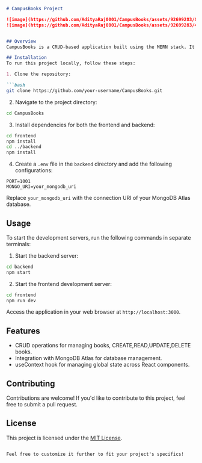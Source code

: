 

```markdown
# CampusBooks Project

![image](https://github.com/AdityaRaj0001/CampusBooks/assets/92699283/8e53dc22-cc03-41c6-82fa-bc10b0d347cb)
![image](https://github.com/AdityaRaj0001/CampusBooks/assets/92699283/42603d17-8a89-449e-a62d-0925095b5147)


## Overview
CampusBooks is a CRUD-based application built using the MERN stack. It allows users to manage books within a campus environment. This project utilizes an API to communicate with the database and the useContext hook of React to reflect changes to the state across different components.

## Installation
To run this project locally, follow these steps:

1. Clone the repository:

```bash
git clone https://github.com/your-username/CampusBooks.git
```

2. Navigate to the project directory:

```bash
cd CampusBooks
```

3. Install dependencies for both the frontend and backend:

```bash
cd frontend
npm install
cd ../backend
npm install
```

4. Create a `.env` file in the `backend` directory and add the following configurations:

```
PORT=1001
MONGO_URI=your_mongodb_uri
```

Replace `your_mongodb_uri` with the connection URI of your MongoDB Atlas database.

## Usage
To start the development servers, run the following commands in separate terminals:

1. Start the backend server:

```bash
cd backend
npm start
```

2. Start the frontend development server:

```bash
cd frontend
npm run dev
```

Access the application in your web browser at `http://localhost:3000`.

## Features
- CRUD operations for managing books, CREATE,READ,UPDATE,DELETE books.
- Integration with MongoDB Atlas for database management.
- useContext hook for managing global state across React components.

## Contributing
Contributions are welcome! If you'd like to contribute to this project, feel free to submit a pull request.

## License
This project is licensed under the [MIT License](LICENSE).
```

Feel free to customize it further to fit your project's specifics!

